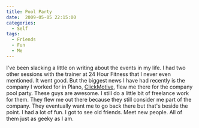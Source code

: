 ```yaml
---
title: Pool Party
date:  2009-05-05 22:15:00
categories:
  - Self
tags:
  - Friends
  - Fun
  - Me
---
```


I've been slacking a little on writing about the events in my life. I had two other sessions with the trainer at 24 Hour Fitness that I never even mentioned. It went good. But the biggest news I have had recently is the company I worked for in Plano, <a href="http://www.clickmotive.com/" target="_blank">ClickMotive</a>, flew me there for the company pool party. These guys are awesome. I still do a little bit of freelance work for them. They flew me out there because they still consider me part of the company. They eventually want me to go back there but that's beside the point. I had a lot of fun. I got to see old friends. Meet new people. All of them just as geeky as I am.
